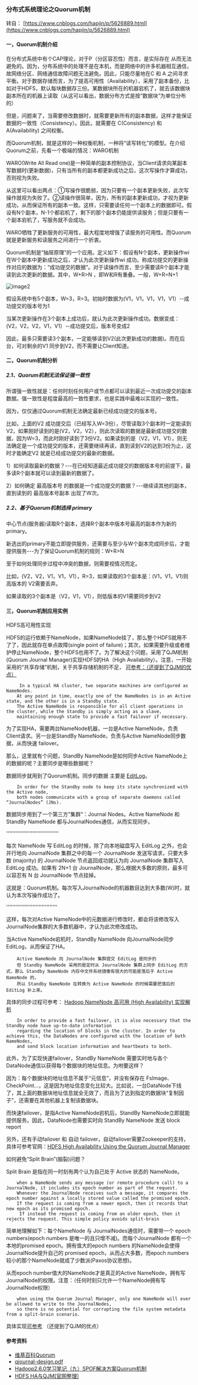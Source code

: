 ### 分布式系统理论之Quorum机制
转自： [https://www.cnblogs.com/hapjin/p/5626889.html](https://www.cnblogs.com/hapjin/p/5626889.html)
####    一，Quorum机制介绍
在分布式系统中有个CAP理论，对于P（分区容忍性）而言，是实际存在 从而无法避免的。因为，分布系统中的处理不是在本机，而是网络中的许多机器相互通信，故网络分区、网络通信故障问题无法避免。因此，只能尽量地在C 和 A 之间寻求平衡。对于数据存储而言，为了提高可用性（Availability），采用了副本备份，比如对于HDFS，默认每块数据存三份。某数据块所在的机器宕机了，就去该数据块副本所在的机器上读取（从这可以看出，数据分布方式是按“数据块”为单位分布的）

但是，问题来了，当需要修改数据时，就需要更新所有的副本数据，这样才能保证数据的一致性（Consistency）。因此，就需要在 C(Consistency) 和 A(Availability) 之间权衡。

而Quorum机制，就是这样的一种权衡机制，一种将“读写转化”的模型。在介绍Quorum之前，先看一个极端的情况：WARO机制

 WARO(Write All Read one)是一种简单的副本控制协议，当Client请求向某副本写数据时(更新数据)，只有当所有的副本都更新成功之后，这次写操作才算成功，否则视为失败。

从这里可以看出两点：①写操作很脆弱，因为只要有一个副本更新失败，此次写操作就视为失败了。②读操作很简单，因为，所有的副本更新成功，才视为更新成功，从而保证所有的副本一致。这样，只需要读任何一个副本上的数据即可。假设有N个副本，N-1个都宕机了，剩下的那个副本仍能提供读服务；但是只要有一个副本宕机了，写服务就不会成功。

 

 WARO牺牲了更新服务的可用性，最大程度地增强了读服务的可用性。而Quorum就是更新服务和读服务之间进行一个折衷。

Quorum机制是“抽屉原理”的一个应用。定义如下：假设有N个副本，更新操作wi 在W个副本中更新成功之后，才认为此次更新操作wi 成功。称成功提交的更新操作对应的数据为：“成功提交的数据”。对于读操作而言，至少需要读R个副本才能读到此次更新的数据。其中，W+R>N ，即W和R有重叠。一般，W+R=N+1

![image2](/documents/Images/DistributedSystem/QuorumIntroduction/quorum-w-r.png)  

假设系统中有5个副本，W=3，R=3。初始时数据为(V1，V1，V1，V1，V1）--成功提交的版本号为1

当某次更新操作在3个副本上成功后，就认为此次更新操作成功。数据变成：(V2，V2，V2，V1，V1）--成功提交后，版本号变成2

因此，最多只需要读3个副本，一定能够读到V2(此次更新成功的数据)。而在后台，可对剩余的V1 同步到V2，而不需要让Client知道。

####    二，Quorum机制分析
#####   2.1、Quorum机制无法保证强一致性
所谓强一致性就是：任何时刻任何用户或节点都可以读到最近一次成功提交的副本数据。强一致性是程度最高的一致性要求，也是实践中最难以实现的一致性。

 因为，仅仅通过Quorum机制无法确定最新已经成功提交的版本号。

比如，上面的V2 成功提交后（已经写入W=3份），尽管读取3个副本时一定能读到V2，如果刚好读到的是(V2，V2，V2），则此次读取的数据是最新成功提交的数据，因为W=3，而此时刚好读到了3份V2。如果读到的是（V2，V1，V1），则无法确定是一个成功提交的版本，还需要继续再读，直到读到V2的达到3份为止，这时才能确定V2 就是已经成功提交的最新的数据。

1）如何读取最新的数据？---在已经知道最近成功提交的数据版本号的前提下，最多读R个副本就可以读到最新的数据了。

2）如何确定 最高版本号 的数据是一个成功提交的数据？---继续读其他的副本，直到读到的 最高版本号副本 出现了W次。

#####   2.2、基于Quorum机制选择 primary
中心节点(服务器)读取R个副本，选择R个副本中版本号最高的副本作为新的primary。

新选出的primary不能立即提供服务，还需要与至少与W个副本完成同步后，才能提供服务---为了保证Quorum机制的规则：W+R>N

至于如何处理同步过程中冲突的数据，则需要视情况而定。

 比如，(V2，V2，V1，V1，V1），R=3，如果读取的3个副本是：(V1，V1，V1)则高版本的 V2需要丢弃。

如果读取的3个副本是（V2，V1，V1），则低版本的V1需要同步到V2
    
####    三，Quorum机制应用实例
HDFS高可用性实现

 HDFS的运行依赖于NameNode，如果NameNode挂了，那么整个HDFS就用不了了，因此就存在单点故障(single point of failure)；其次，如果需要升级或者维护停止NameNode，整个HDFS也用不了。为了解决这个问题，采用了QJM机制(Quorum Journal Manager)实现HDFS的HA（High Availability）。注意，一开始采用的“共享存储”机制，关于共享存储机制的不足， [可参考：（还提到了QJM的优点）](http://blog.cloudera.com/blog/2012/10/quorum-based-journaling-in-cdh4-1/)
 
 
         In a typical HA cluster, two separate machines are configured as NameNodes.
        At any point in time, exactly one of the NameNodes is in an Active state, and the other is in a Standby state. 
        The Active NameNode is responsible for all client operations in the cluster, while the Standby is simply acting as a slave, 
        maintaining enough state to provide a fast failover if necessary.

为了实现HA，需要两台NameNode机器，一台是Active NameNode，负责Client请求。另一台是StandBy NameNode，负责与Active NameNode同步数据，从而快速 failover。

那么，这里就有个问题，StandBy NameNode是如何同步Active NameNode上的数据的呢？主要同步是哪些数据呢？

数据同步就用到了Quorum机制。同步的数据 主要是 [EditLog](https://blog.cloudera.com/blog/2014/03/a-guide-to-checkpointing-in-hadoop/)。


        In order for the Standby node to keep its state synchronized with the Active node, 
        both nodes communicate with a group of separate daemons called “JournalNodes” (JNs). 


数据同步用到了一个第三方”集群“：Journal Nodes。Active NameNode 和 StandBy NameNode 都与JournalNodes通信，从而实现同步。

''''''''''''''''''''''''''''''''''

每次 NameNode 写 EditLog 的时候，除了向本地磁盘写入 EditLog 之外，也会并行地向 JournalNode 集群之中的每一个 JournalNode 发送写请求，只要大多数 (majority) 的 JournalNode 节点返回成功就认为向 JournalNode 集群写入 EditLog 成功。如果有 2N+1 台 JournalNode，那么根据大多数的原则，最多可以容忍有 N 台 JournalNode 节点挂掉。

这就是：Quorum机制。每次写入JournalNode的机器数目达到大多数(W)时，就认为本次写操作成功了。

'''''''''''''''''''''''''''''''''

这样，每次对Active NameNode中的元数据进行修改时，都会将该修改写入JournalNode集群的大多数机器中，才认为此次修改成功。

当Active NameNode宕机时，StandBy NameNode 向JournalNode同步EditLog，从而保证了HA。


        Active NameNode 向 JournalNode 集群提交 EditLog 是同步的
        但 Standby NameNode 采用的是定时从 JournalNode 集群上同步 EditLog 的方式，那么 Standby NameNode 内存中文件系统镜像有很大的可能是落后于 Active NameNode 的，
        所以 Standby NameNode 在转换为 Active NameNode 的时候需要把落后的 EditLog 补上来。
        

具体的同步过程可参考： [Hadoop NameNode 高可用 (High Availability) 实现解析](https://www.ibm.com/developerworks/cn/opensource/os-cn-hadoop-name-node/)

        In order to provide a fast failover, it is also necessary that the Standby node have up-to-date information
        regarding the location of blocks in the cluster. In order to achieve this, the DataNodes are configured with the location of both NameNodes, 
        and send block location information and heartbeats to both.

此外，为了实现快速failover，StandBy NameNode 需要实时地与各个DataNode通信以获得每个数据块的地址信息。为咐要这样？

因为：每个数据块的地址信息不属于“元信息”，并没有保存在 FsImage、CheckPoint...，这是因为地址信息变化比较大。比如说，一台DataNode下线了，其上面的数据块地址信息就全无效了，而且为了达到指定的数据块“复制因子”，还需要在其他机器上复制该数据块。

而快速failover，是指Active NameNode宕机后，StandBy NameNode立即就能提供服务。因此，DataNode也需要实时向 StandBy NameNode 发送 block report

另外，还有手动failover 和 自动 failover，自动failover需要Zookeeper的支持，具体可参考官网：[HDFS High Availability Using the Quorum Journal Manager](https://hadoop.apache.org/docs/r2.7.1/hadoop-project-dist/hadoop-hdfs/HDFSHighAvailabilityWithQJM.html)


如何避免“Split Brain”(脑裂)问题？

Split Brain 是指在同一时刻有两个认为自己处于 Active 状态的 NameNode。

        when a NameNode sends any message (or remote procedure call) to a JournalNode, it includes its epoch number as part of the request. 
        Whenever the JournalNode receives such a message, it compares the epoch number against a locally stored value called the promised epoch. 
        If the request is coming from a newer epoch, then it records that new epoch as its promised epoch.
         If instead the request is coming from an older epoch, then it rejects the request. This simple policy avoids split-brain
         
简单地理解如下：每个NameNode 与 JournalNodes通信时，需要带一个 epoch numbers(epoch numbers 是唯一的且只增不减)。而每个JournalNode 都有一个本地的promised epoch。拥有值大的epoch numbers 的NameNode会使得JournalNode提升自己的 promised epoch，从而占大多数，而epoch numbers较小的那个NameNode就成了少数派(Paxos协议思想)。

从而epoch number值大的NameNode才是真正的Active NameNode，拥有写JournalNode的权限。注意：（任何时刻只允许一个NameNode拥有写JournalNode权限）

        when using the Quorum Journal Manager, only one NameNode will ever be allowed to write to the JournalNodes,
        so there is no potential for corrupting the file system metadata from a split-brain scenario.
        
具体实现[可参考](http://blog.cloudera.com/blog/2012/10/quorum-based-journaling-in-cdh4-1/) （还提到了QJM的优点）


        
####   参考资料
* [维基百科Quorum](https://zh.wikipedia.org/wiki/Quorum_(%E5%88%86%E5%B8%83%E5%BC%8F%E7%B3%BB%E7%BB%9F))
* [qjournal-design.pdf](https://issues.apache.org/jira/secure/attachment/12547598/qjournal-design.pdf)
* [Hadoop2.6.0学习笔记（九）SPOF解决方案Quorum机制](http://blog.51cto.com/luchunli/1678923)
* [HDFS HA与QJM[官网整理]](https://shift-alt-ctrl.iteye.com/blog/2102571)

